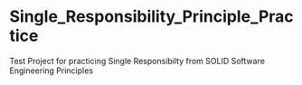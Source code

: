 # Single_Responsibility_Principle_Practice
Test Project for practicing Single Responsibilty from SOLID Software Engineering Principles
